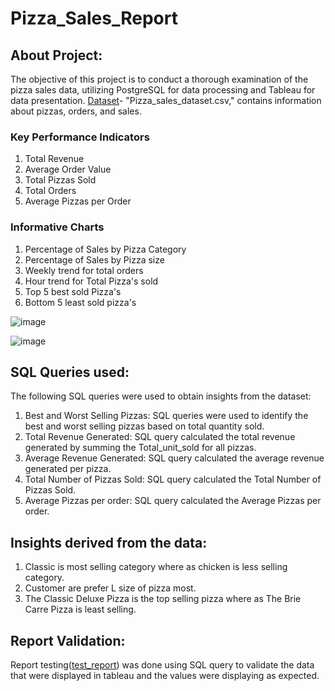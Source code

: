 # Pizza_Sales_Report
## About Project: 
The objective of this project is to conduct a thorough examination of the pizza sales data, utilizing PostgreSQL for data processing and Tableau for data presentation.
[Dataset](https://github.com/rashmi0007/PizzaSales_Report/blob/main/Files/Data/pizza_sales_dataset.csv)- "Pizza_sales_dataset.csv," contains information about pizzas, orders, and sales.

### Key Performance Indicators
1. Total Revenue
2.  Average Order Value
3.  Total Pizzas Sold
4. Total Orders
5. Average Pizzas per Order

### Informative Charts
1. Percentage of Sales by Pizza Category
2. Percentage of Sales by Pizza size
3. Weekly trend for total orders
4. Hour trend for Total Pizza's sold
5. Top 5 best sold Pizza's
6. Bottom 5 least sold pizza's

![image](https://github.com/rashmi0007/PizzaSales_Report/assets/87612040/1960d2dc-af55-4476-bf6e-75ee0673a5ef)

![image](https://github.com/rashmi0007/PizzaSales_Report/assets/87612040/fb9e4bf1-991f-48fc-a057-7d4852074e05)

## SQL Queries used:
The following SQL queries were used to obtain insights from the dataset:
1. Best and Worst Selling Pizzas: SQL queries were used to identify the best and worst selling pizzas based on total quantity sold.
2. Total Revenue Generated: SQL query calculated the total revenue generated by summing the Total_unit_sold for all pizzas.
3. Average Revenue Generated: SQL query calculated the average revenue generated per pizza.
4. Total Number of Pizzas Sold: SQL query calculated the Total Number of Pizzas Sold.
5. Average Pizzas per order: SQL query calculated the Average Pizzas per order.

## Insights derived from the data:
1. Classic is most selling category where as chicken is less selling category.
2. Customer are prefer L size of pizza most.
3. The Classic Deluxe Pizza is the top selling pizza where as The Brie Carre Pizza is least selling.

## Report Validation:
Report testing([test_report](https://github.com/rashmi0007/PizzaSales_Report/blob/main/Tableau_report_Testing_in_SQL.pdf)) was done using SQL query to validate the data that were displayed in tableau and the values were displaying as expected.
